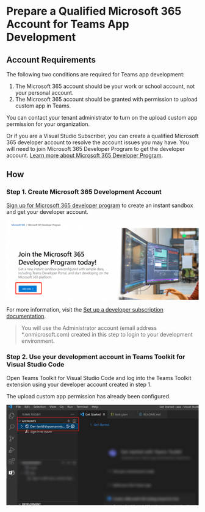 # Prepare a Qualified Microsoft 365 Account for Teams App Development

## Account Requirements

The following two conditions are required for Teams app development:

1. The Microsoft 365 account should be your work or school account, not your personal account.
2. The Microsoft 365 account should be granted with permission to upload custom app in Teams.

You can contact your tenant administrator to turn on the upload custom app permission for your organization.

Or if you are a Visual Studio Subscriber, you can create a qualified Microsoft 365 developer account to resolve the account issues you may have. You will need to join Microsoft 365 Developer Program to get the developer account. [Learn more about Microsoft 365 Developer Program](https://learn.microsoft.com/en-us/office/developer-program/microsoft-365-developer-program).

## How

### Step 1. Create Microsoft 365 Development Account

[Sign up for Microsoft 365 developer program](https://developer.microsoft.com/en-us/microsoft-365/dev-program) to create an instant sandbox and get your developer account.

![Join Now](joinnow.png)

For more information, visit the [Set up a developer subscription documentation](https://learn.microsoft.com/en-us/office/developer-program/microsoft-365-developer-program-get-started).

> You will use the Administrator account (email address \*.onmicrosoft.com) created in this step to login to your development environment.

### Step 2. Use your development account in Teams Toolkit for Visual Studio Code

Open Teams Toolkit for Visual Studio Code and log into the Teams Toolkit extension using your developer account created in step 1.

The upload custom app permission has already been configured.

![Developer Account](../../img/webview/accountHelp/ttk-m365-account.png)
